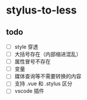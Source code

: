 # stylus-to-less

## todo
- [ ] style 穿透
- [ ] 大括号存在（内部缩进混乱）
- [ ] 属性冒号不存在
- [ ] 变量
- [ ] 媒体查询等不需要转换的内容
- [ ] 支持 .vue 和 .stylus 区分
- [ ] vscode 插件